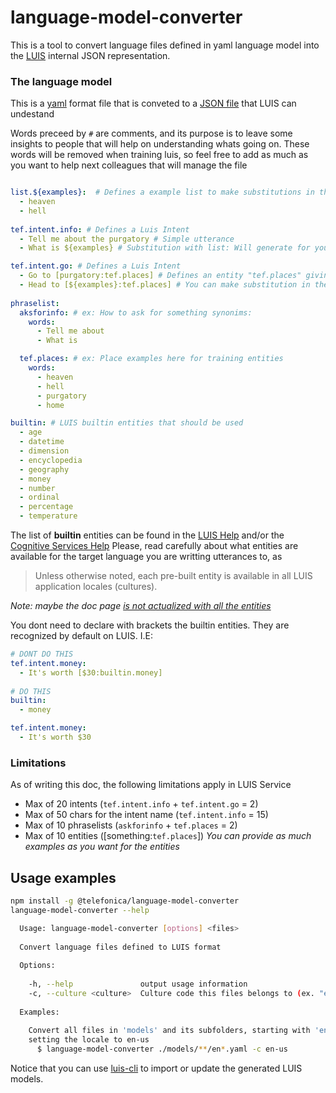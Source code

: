# language-model-converter

This is a tool to convert language files defined in yaml language model into the [LUIS](http://luis.ai) internal JSON representation.

### The language model
This is a [yaml](http://www.yaml.org/) format file that is conveted to a [JSON file](https://dev.projectoxford.ai/docs/services/56d95961e597ed0f04b76e58/operations/56f8a55119845511c81de480) that LUIS can undestand

Words preceed by `#` are comments, and its purpose is to leave some insights to people that will help on understanding whats going on. These words will be removed when training luis, so feel free to add as much as you want to help next colleagues that will manage the file

```yaml

list.${examples}:  # Defines a example list to make substitutions in the utterances
  - heaven
  - hell
  
tef.intent.info: # Defines a Luis Intent
  - Tell me about the purgatory # Simple utterance
  - What is ${examples} # Substitution with list: Will generate for you "What is heaven" and "What is hell"

tef.intent.go: # Defines a Luis Intent
  - Go to [purgatory:tef.places] # Defines an entity "tef.places" giving "purgatory" as an example. The example is mandatory
  - Head to [${examples}:tef.places] # You can make substitution in the entity examples too!
  
phraselist:
  aksforinfo: # ex: How to ask for something synonims: 
    words: 
      - Tell me about
      - What is

  tef.places: # ex: Place examples here for training entities
    words: 
      - heaven
      - hell
      - purgatory
      - home

builtin: # LUIS builtin entities that should be used
  - age
  - datetime
  - dimension
  - encyclopedia
  - geography
  - money
  - number
  - ordinal
  - percentage
  - temperature
```

The list of **builtin** entities can be found in the [LUIS Help](https://www.luis.ai/Help#PreBuiltEntities) and/or the [Cognitive Services Help](https://www.microsoft.com/cognitive-services/en-us/luis-api/documentation/pre-builtentities) 
Please, read carefully about what entities are available for the target language you are writting utterances to, as 
> Unless otherwise noted, each pre-built entity is available in all LUIS application locales (cultures).

_Note: maybe the doc page [is not actualized with all the entities](https://github.com/Microsoft/Cognitive-Documentation/issues/96)_ 

You dont need to declare with brackets the builtin entities. They are recognized by default on LUIS. I.E:
```yaml
# DONT DO THIS
tef.intent.money:
  - It's worth [$30:builtin.money]
  
# DO THIS
builtin:
  - money

tef.intent.money:
  - It's worth $30
```

### Limitations
As of writing this doc, the following limitations apply in LUIS Service
 * Max of 20 intents (`tef.intent.info` + `tef.intent.go` = 2)
 * Max of 50 chars for the intent name (`tef.intent.info` = 15)
 * Max of 10 phraselists (`askforinfo` + `tef.places` = 2)
 * Max of 10 entities ([something:`tef.places`]) _You can provide as much examples as you want for the entities_

## Usage examples

```sh
npm install -g @telefonica/language-model-converter
language-model-converter --help 

  Usage: language-model-converter [options] <files>                                                                                                                                       
                                                                                                                                                                                          
  Convert language files defined to LUIS format                                                                                                                                           
                                                                                                                                                                                          
  Options:                                                                                                                                                                                
                                                                                                                                                                                          
    -h, --help               output usage information                                                                                                                                     
    -c, --culture <culture>  Culture code this files belongs to (ex. "en-us")                                                                                                             
                                                                                                                                                                                          
  Examples:                                                                                                                                                                               
                                                                                                                                                                                          
    Convert all files in 'models' and its subfolders, starting with 'en',                                                                                                                 
    setting the locale to en-us                                                                                                                                                           
      $ language-model-converter ./models/**/en*.yaml -c en-us   
```

Notice that you can use [luis-cli](https://github.com/Telefonica/luis-cli) to import or update the generated LUIS models.


